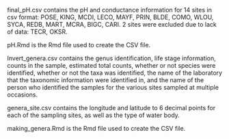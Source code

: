 final_pH.csv contains the pH and conductance information for 14 sites in csv format:
POSE, KING, MCDI, LECO, MAYF, PRIN, BLDE, COMO, WLOU, SYCA, REDB, MART, MCRA, BIGC, CARI.
2 sites were excluded due to lack of data: TECR, OKSR.

pH.Rmd is the Rmd file used to create the CSV file. 

Invert_genera.csv contains the genus identification, life stage information, counts in the sample, estimated total counts, whether or not species were identified, whether or not the taxa was identified, the name of the laboratory that the taxonomic information were identified in, and the name of the person who identified the samples for the various sites sampled at multiple occasions.

genera_site.csv contains the longitude and latitude to 6 decimal points for each of the sampling sites, as well as the type of water body.

making_genera.Rmd is the Rmd file used to create the CSV file. 
